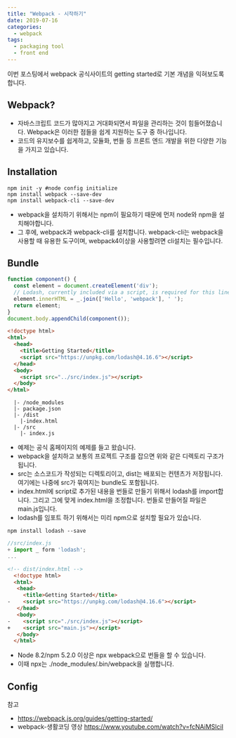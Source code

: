 ```yaml
---
title: "Webpack - 시작하기"
date: 2019-07-16
categories:
  - webpack
tags:
  - packaging tool
  - front end
---
```


이번 포스팅에서 webpack 공식사이트의 getting started로 기본 개념을 익혀보도록 합니다.

## Webpack?

- 자바스크립트 코드가 많아지고 거대화되면서 파일을 관리하는 것이 힘들어졌습니다. Webpack은 이러한 점들을 쉽게 지원하는 도구 중 하나입니다.
- 코드의 유지보수를 쉽게하고, 모듈화, 번들 등 프론트 엔드 개발을 위한 다양한 기능을 가지고 있습니다.

## Installation

```shell
npm init -y #node config initialize
npm install webpack --save-dev
npm install webpack-cli --save-dev
```

- webpack을 설치하기 위해서는 npm이 필요하기 때문에 먼저 node와 npm을 설치해야합니다.
- 그 후에, webpack과 webpack-cli를 설치합니다. webpack-cli는 webpack을 사용할 때 유용한 도구이며, webpack4이상을 사용할려면 cli설치는 필수입니다.

## Bundle

```javascript
function component() {
  const element = document.createElement('div');
  // Lodash, currently included via a script, is required for this line to work
  element.innerHTML = _.join(['Hello', 'webpack'], ' ');
  return element;
}
document.body.appendChild(component());
```

```html
<!doctype html>
<html>
  <head>
    <title>Getting Started</title>
    <script src="https://unpkg.com/lodash@4.16.6"></script>
  </head>
  <body>
    <script src="../src/index.js"></script>
  </body>
</html>
```

```shell
  |- /node_modules
  |- package.json
  |- /dist
    |-index.html
  |- /src
    |- index.js
```

- 예제는 공식 홈페이지의 예제를 들고 왔습니다.
- webpack을 설치하고 보통의 프로젝트 구조를 잡으면 위와 같은 디렉토리 구조가 됩니다.
- src는 소스코드가 작성되는 디렉토리이고, dist는 배포되는 컨텐츠가 저장됩니다. 여기에는 나중에 src가 묶여지는 bundle도 포함됩니다.
- index.html에 script로 추가된 내용을 번들로 만들기 위해서 lodash를 import합니다. 그리고 그에 맞게 index.html을 조정합니다. 번들로 만들어질 파일은 main.js입니다.
- lodash를 임포트 하기 위해서는 미리 npm으로 설치할 필요가 있습니다.

```shell
npm install lodash --save
```

```javascript
//src/index.js
+ import _ form 'lodash';
...
```

```html
<!-- dist/index.html -->
  <!doctype html>
  <html>
   <head>
     <title>Getting Started</title>
-    <script src="https://unpkg.com/lodash@4.16.6"></script>
   </head>
   <body>
-    <script src="./src/index.js"></script>
+    <script src="main.js"></script>
   </body>
  </html>
```

- Node 8.2/npm 5.2.0 이상은 npx webpack으로 번들을 할 수 있습니다.
- 이때 npx는 ./node_modules/.bin/webpack을 실행합니다.

## Config

참고

- <https://webpack.js.org/guides/getting-started/>
- webpack-생활코딩 영상 <https://www.youtube.com/watch?v=fcNAiMSlciI>
